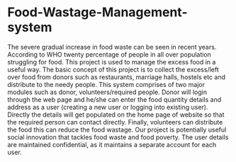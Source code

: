 # Food-Wastage-Management-system
The severe gradual increase in food waste can be seen in recent years. According to WHO twenty percentage of people in all over population struggling for food. This project is used to manage the excess food in a useful way. 
The basic concept of this project is to collect the excess/left over food from donors such as restaurants, marriage halls, hostels etc and distribute to the needy people. This system comprises of two major modules such as donor, volunteers/required people. Donor will login through the web page and he/she can enter the food quantity details and address as a user (creating a new user or logging into existing user). Directly the details will get populated on the home page of website so that the required person can contact directly. Finally, volunteers can distribute the food this can reduce the food wastage.
Our project is potentially useful social innovation that tackles food waste and food poverty. The user details are maintained confidential, as it maintains a separate account for each user. 
